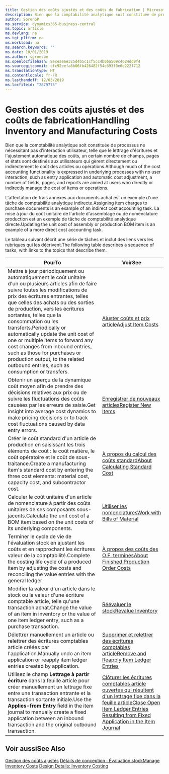 ```yaml
---
title: Gestion des coûts ajustés et des coûts de fabrication | Microsoft Docs
description: Bien que la comptabilité analytique soit constituée de processus ne nécessitant pas d'interaction utilisateur, telle que le lettrage d'écritures et l'ajustement automatique des coûts, un certain nombre de champs, pages et états sont destinés aux utilisateurs qui gèrent directement ou indirectement le coût des articles ou opérations.
author: SorenGP
ms.service: dynamics365-business-central
ms.topic: article
ms.devlang: na
ms.tgt_pltfrm: na
ms.workload: na
ms.search.keywords: ''
ms.date: 10/01/2019
ms.author: sgroespe
ms.openlocfilehash: 8eceae6e325d4b5c1cf5cc4b0ba509c4624dd9f4
ms.sourcegitcommit: cfc92eefa8b06fb426482f54e393f0e6e222f712
ms.translationtype: HT
ms.contentlocale: fr-FR
ms.lasthandoff: 12/03/2019
ms.locfileid: "2879775"
---
```

# <a name="handling-inventory-and-manufacturing-costs"></a><span data-ttu-id="83ff1-103">Gestion des coûts ajustés et des coûts de fabrication</span><span class="sxs-lookup"><span data-stu-id="83ff1-103">Handling Inventory and Manufacturing Costs</span></span>
<span data-ttu-id="83ff1-104">Bien que la comptabilité analytique soit constituée de processus ne nécessitant pas d'interaction utilisateur, telle que le lettrage d'écritures et l'ajustement automatique des coûts, un certain nombre de champs, pages et états sont destinés aux utilisateurs qui gèrent directement ou indirectement le coût des articles ou opérations.</span><span class="sxs-lookup"><span data-stu-id="83ff1-104">Although much of the cost accounting functionality is expressed in underlying processes with no user interaction, such as entry application and automatic cost adjustment, a number of fields, pages, and reports are aimed at users who directly or indirectly manage the cost of items or operations.</span></span>  

 <span data-ttu-id="83ff1-105">L'affectation de frais annexes aux documents achat est un exemple d'une tâche de comptabilité analytique indirecte.</span><span class="sxs-lookup"><span data-stu-id="83ff1-105">Assigning item charges to purchase documents is an example of an indirect cost accounting task.</span></span> <span data-ttu-id="83ff1-106">La mise à jour du coût unitaire de l'article d'assemblage ou de nomenclature production est un exemple de tâche de comptabilité analytique directe.</span><span class="sxs-lookup"><span data-stu-id="83ff1-106">Updating the unit cost of assembly or production BOM item is an example of a more direct cost accounting task.</span></span>  

 <span data-ttu-id="83ff1-107">Le tableau suivant décrit une série de tâches et inclut des liens vers les rubriques qui les décrivent.</span><span class="sxs-lookup"><span data-stu-id="83ff1-107">The following table describes a sequence of tasks, with links to the topics that describe them.</span></span>   

|<span data-ttu-id="83ff1-108">**Pour**</span><span class="sxs-lookup"><span data-stu-id="83ff1-108">**To**</span></span>|<span data-ttu-id="83ff1-109">**Voir**</span><span class="sxs-lookup"><span data-stu-id="83ff1-109">**See**</span></span>|  
|------------|-------------|  
|<span data-ttu-id="83ff1-110">Mettre à jour périodiquement ou automatiquement le coût unitaire d'un ou plusieurs articles afin de faire suivre toutes les modifications de prix des écritures entrantes, telles que celles des achats ou des sorties de production, vers les écritures sortantes, telles que la consommation ou les transferts.</span><span class="sxs-lookup"><span data-stu-id="83ff1-110">Periodically or automatically update the unit cost of one or multiple items to forward any cost changes from inbound entries, such as those for purchases or production output, to the related outbound entries, such as consumption or transfers.</span></span>|[<span data-ttu-id="83ff1-111">Ajuster coûts et prix article</span><span class="sxs-lookup"><span data-stu-id="83ff1-111">Adjust Item Costs</span></span>](inventory-how-adjust-item-costs.md)|  
|<span data-ttu-id="83ff1-112">Obtenir un aperçu de la dynamique coût moyen afin de prendre des décisions relatives aux prix ou de suivre les fluctuations des coûts causées par les erreurs de saisie.</span><span class="sxs-lookup"><span data-stu-id="83ff1-112">Get insight into average cost dynamics to make pricing decisions or to track cost fluctuations caused by data entry errors.</span></span>|[<span data-ttu-id="83ff1-113">Enregistrer de nouveaux articles</span><span class="sxs-lookup"><span data-stu-id="83ff1-113">Register New Items</span></span>](inventory-how-register-new-items.md)|  
|<span data-ttu-id="83ff1-114">Créer le coût standard d'un article de production en saisissant les trois éléments de coût : le coût matière, le coût opératoire et le coût de sous-traitance.</span><span class="sxs-lookup"><span data-stu-id="83ff1-114">Create a manufacturing item's standard cost by entering the three cost elements: material cost, capacity cost, and subcontractor cost.</span></span>|[<span data-ttu-id="83ff1-115">À propos du calcul des coûts standard</span><span class="sxs-lookup"><span data-stu-id="83ff1-115">About Calculating Standard Cost</span></span>](finance-about-calculating-standard-cost.md)|  
|<span data-ttu-id="83ff1-116">Calculer le coût unitaire d'un article de nomenclature à partir des coûts unitaires de ses composants sous-jacents.</span><span class="sxs-lookup"><span data-stu-id="83ff1-116">Calculate the unit cost of a BOM item based on the unit costs of its underlying components.</span></span>|[<span data-ttu-id="83ff1-117">Utiliser les nomenclatures</span><span class="sxs-lookup"><span data-stu-id="83ff1-117">Work with Bills of Material</span></span>](inventory-how-work-BOMs.md)|  
|<span data-ttu-id="83ff1-118">Terminer le cycle de vie de l'évaluation stock en ajustant les coûts et en rapprochant les écritures valeur de la comptabilité.</span><span class="sxs-lookup"><span data-stu-id="83ff1-118">Complete the costing life cycle of a produced item by adjusting the costs and reconciling the value entries with the general ledger.</span></span>|[<span data-ttu-id="83ff1-119">À propos des coûts des O.F. terminés</span><span class="sxs-lookup"><span data-stu-id="83ff1-119">About Finished Production Order Costs</span></span>](finance-about-finished-production-order-costs.md)|  
|<span data-ttu-id="83ff1-120">Modifier la valeur d'un article dans le stock ou la valeur d'une écriture comptable article, telle qu'une transaction achat.</span><span class="sxs-lookup"><span data-stu-id="83ff1-120">Change the value of an item in inventory or the value of one item ledger entry, such as a purchase transaction.</span></span>|[<span data-ttu-id="83ff1-121">Réévaluer le stock</span><span class="sxs-lookup"><span data-stu-id="83ff1-121">Revalue Inventory</span></span>](inventory-how-revalue-inventory.md)|
|<span data-ttu-id="83ff1-122">Délettrer manuellement un article ou relettrer des écritures comptables article créées par l'application.</span><span class="sxs-lookup"><span data-stu-id="83ff1-122">Manually undo an item application or reapply item ledger entries created by application.</span></span>|[<span data-ttu-id="83ff1-123">Supprimer et relettrer des écritures comptables article</span><span class="sxs-lookup"><span data-stu-id="83ff1-123">Remove and Reapply Item Ledger Entries</span></span>](finance-how-to-remove-and-reapply-item-entries.md)|  
|<span data-ttu-id="83ff1-124">Utilisez le champ **Lettrage à partir écriture** dans la feuille article pour créer manuellement un lettrage fixe entre une transaction entrante et la transaction sortante initiale.</span><span class="sxs-lookup"><span data-stu-id="83ff1-124">Use the **Applies-from Entry** field in the item journal to manually create a fixed application between an inbound transaction and the original outbound transaction.</span></span>|[<span data-ttu-id="83ff1-125">Clôturer les écritures comptables article ouvertes qui résultent d'un lettrage fixe dans la feuille article</span><span class="sxs-lookup"><span data-stu-id="83ff1-125">Close Open Item Ledger Entries Resulting from Fixed Application in the Item Journal</span></span>](finance-how-to-close-open-item-ledger-entries-resulting-from-fixed-application-in-the-item-journal.md)|  

## <a name="see-also"></a><span data-ttu-id="83ff1-126">Voir aussi</span><span class="sxs-lookup"><span data-stu-id="83ff1-126">See Also</span></span>  
<span data-ttu-id="83ff1-127">[Gestion des coûts ajustés](finance-manage-inventory-costs.md)
[Détails de conception : Évaluation stock](design-details-inventory-costing.md)</span><span class="sxs-lookup"><span data-stu-id="83ff1-127">[Manage Inventory Costs](finance-manage-inventory-costs.md)
[Design Details: Inventory Costing](design-details-inventory-costing.md)</span></span>
